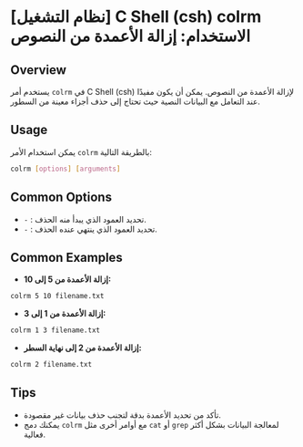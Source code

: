 # [نظام التشغيل] C Shell (csh) colrm الاستخدام: إزالة الأعمدة من النصوص

## Overview
يستخدم أمر `colrm` في C Shell (csh) لإزالة الأعمدة من النصوص. يمكن أن يكون مفيدًا عند التعامل مع البيانات النصية حيث تحتاج إلى حذف أجزاء معينة من السطور.

## Usage
يمكن استخدام الأمر `colrm` بالطريقة التالية:

```bash
colrm [options] [arguments]
```

## Common Options
- `-` : تحديد العمود الذي يبدأ منه الحذف.
- `-` : تحديد العمود الذي ينتهي عنده الحذف.

## Common Examples
- **إزالة الأعمدة من 5 إلى 10:**

```bash
colrm 5 10 filename.txt
```

- **إزالة الأعمدة من 1 إلى 3:**

```bash
colrm 1 3 filename.txt
```

- **إزالة الأعمدة من 2 إلى نهاية السطر:**

```bash
colrm 2 filename.txt
```

## Tips
- تأكد من تحديد الأعمدة بدقة لتجنب حذف بيانات غير مقصودة.
- يمكنك دمج `colrm` مع أوامر أخرى مثل `cat` أو `grep` لمعالجة البيانات بشكل أكثر فعالية.